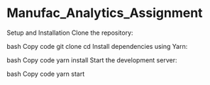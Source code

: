 # Manufac_Analytics_Assignment
Setup and Installation
Clone the repository:

bash
Copy code
git clone <repository-url>
cd <repository-directory>
Install dependencies using Yarn:

bash
Copy code
yarn install
Start the development server:

bash
Copy code
yarn start
